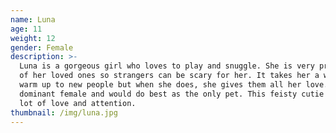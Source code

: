 ```yaml
---
name: Luna
age: 11
weight: 12
gender: Female
description: >-
  Luna is a gorgeous girl who loves to play and snuggle. She is very protective
  of her loved ones so strangers can be scary for her. It takes her a while to
  warm up to new people but when she does, she gives them all her love. She is a
  dominant female and would do best as the only pet. This feisty cutie needs a
  lot of love and attention.
thumbnail: /img/luna.jpg
---
```


